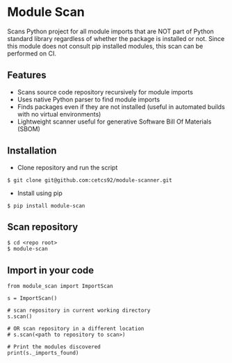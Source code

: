 # Module Scan
Scans Python project for all module imports that are NOT part of Python standard library regardless of whether the package is installed or not. Since this module does not consult pip installed modules, this scan can be performed on CI.
## Features
* Scans source code repository recursively for module imports
* Uses native Python parser to find module imports
* Finds packages even if they are not installed (useful in automated builds with no virtual environments)
* Lightweight scanner useful for generative Software Bill Of Materials (SBOM)

## Installation
* Clone repository and run the script
```shell
$ git clone git@github.com:cetcs92/module-scanner.git
```
* Install using pip
```shell
$ pip install module-scan
```

## Scan repository
```shell
$ cd <repo root>
$ module-scan
```

## Import in your code
```shell
from module_scan import ImportScan

s = ImportScan()

# scan repository in current working directory
s.scan() 

# OR scan repository in a different location
# s.scan(<path to repository to scan>)

# Print the modules discovered
print(s._imports_found)
```
